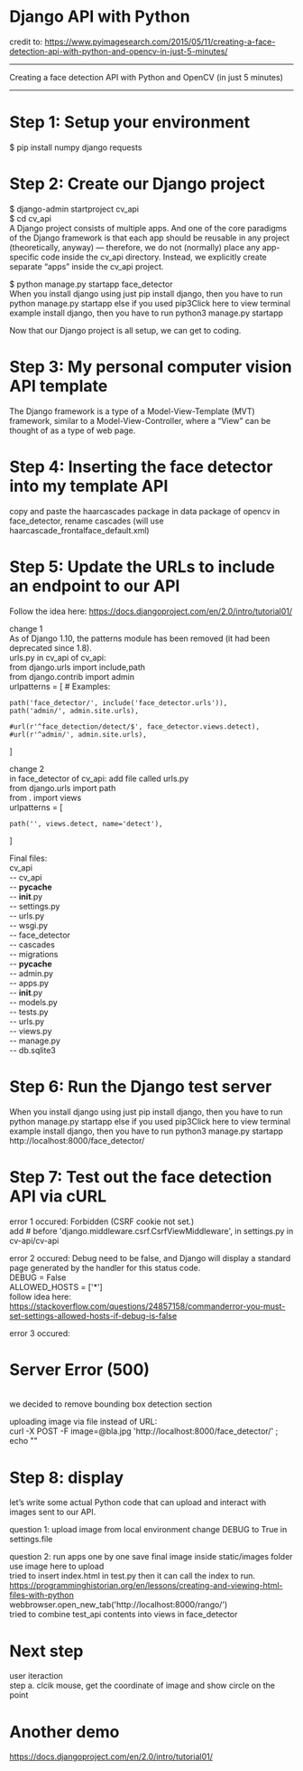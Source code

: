 # Django API with Python    
credit to: https://www.pyimagesearch.com/2015/05/11/creating-a-face-detection-api-with-python-and-opencv-in-just-5-minutes/   

***  
Creating a face detection API with Python and OpenCV (in just 5 minutes)   
***   
 
# Step 1: Setup your environment    
$ pip install numpy django requests   

# Step 2: Create our Django project   
$ django-admin startproject cv_api    
$ cd cv_api     
A Django project consists of multiple apps. And one of the core paradigms of the Django framework is that each app should be reusable in any project (theoretically, anyway) — therefore, we do not (normally) place any app-specific code inside the cv_api  directory. Instead, we explicitly create separate “apps” inside the cv_api  project.    

$ python manage.py startapp face_detector     
When you install django using just pip install django, then you have to run python manage.py startapp else if you used pip3Click here to view terminal example install django, then you have to run python3 manage.py startapp      

Now that our Django project is all setup, we can get to coding.    

# Step 3: My personal computer vision API template   
The Django framework is a type of a Model-View-Template (MVT) framework, similar to a Model-View-Controller, where a “View” can be thought of as a type of web page.    

# Step 4: Inserting the face detector into my template API   
copy and paste the haarcascades package in data package of opencv in face_detector, rename cascades (will use haarcascade_frontalface_default.xml)   

# Step 5: Update the URLs to include an endpoint to our API   
Follow the idea here: https://docs.djangoproject.com/en/2.0/intro/tutorial01/   

change 1   
As of Django 1.10, the patterns module has been removed (it had been deprecated since 1.8).    
urls.py in cv_api of cv_api:   
from django.urls import include,path   
from django.contrib import admin   
urlpatterns = [
    # Examples:
 
    path('face_detector/', include('face_detector.urls')),
    path('admin/', admin.site.urls),

    #url(r'^face_detection/detect/$', face_detector.views.detect),
    #url(r'^admin/', admin.site.urls),
]     

change 2   
in face_detector of cv_api:
add file called urls.py   
from django.urls import path   
from . import views   
urlpatterns = [

    path('', views.detect, name='detect'),  
]    


Final files:    
cv_api   
  -- cv_api   
    -- __pycache__   
    -- __init__.py   
    -- settings.py   
    -- urls.py   
    -- wsgi.py   
  -- face_detector  
    -- cascades  
    -- migrations  
    -- __pycache__  
    -- admin.py  
    -- apps.py  
    -- __init__.py   
    -- models.py  
    -- tests.py  
    -- urls.py  
    -- views.py  
 -- manage.py  
 -- db.sqlite3   

# Step 6: Run the Django test server   
When you install django using just pip install django, then you have to run python manage.py startapp else if you used pip3Click here to view terminal example install django, then you have to run python3 manage.py startapp      
http://localhost:8000/face_detector/   

# Step 7: Test out the face detection API via cURL    
error 1 occured: Forbidden (CSRF cookie not set.)    
add # before 'django.middleware.csrf.CsrfViewMiddleware', in settings.py in cv-api/cv-api    

error 2 occured: Debug need to be false, and Django will display a standard page generated by the handler for this status code.            
DEBUG = False   
ALLOWED_HOSTS = ['*']   
follow idea here: https://stackoverflow.com/questions/24857158/commanderror-you-must-set-settings-allowed-hosts-if-debug-is-false   

error 3 occured: <h1>Server Error (500)</h1>    
we decided to remove bounding box detection section   

uploading image via file instead of URL:       
curl -X POST -F image=@bla.jpg 'http://localhost:8000/face_detector/' ; echo ""    

# Step 8: display   
let’s write some actual Python code that can upload and interact with images sent to our API.    



question 1: upload image from local environment
change DEBUG to True in settings.file   

question 2: run apps one by one
save final image inside static/images folder   
use image here to upload   
tried to insert index.html in test.py then it can call the index to run. https://programminghistorian.org/en/lessons/creating-and-viewing-html-files-with-python      
webbrowser.open_new_tab('http://localhost:8000/rango/')    
tried to combine test_api contents into views in face_detector    

# Next step   
user iteraction  
step a. clcik mouse, get the coordinate of image and show circle on the point   




# Another demo   
https://docs.djangoproject.com/en/2.0/intro/tutorial01/    
